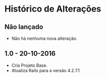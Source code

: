 # Histórico de Alterações

## Não lançado

* Não há nenhuma nova alteração.

## 1.0 - 20-10-2016

* Cria Projeto Base.
* Atualiza Rails para a versão 4.2.7.1